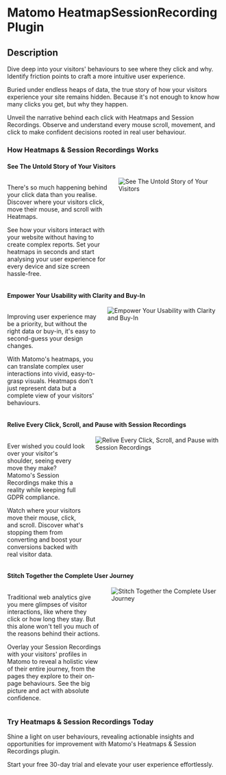 # Matomo HeatmapSessionRecording Plugin

## Description 

Dive deep into your visitors' behaviours to see where they click and why. Identify friction points to craft a more intuitive user experience.

Buried under endless heaps of data, the true story of how your visitors experience your site remains hidden. Because it's not enough to know how many clicks you get, but why they happen.

Unveil the narrative behind each click with Heatmaps and Session Recordings. Observe and understand every mouse scroll, movement, and click to make confident decisions rooted in real user behaviour.

### How Heatmaps & Session Recordings Works

#### See The Untold Story of Your Visitors

<div class="main-div-readme" style="display: flex;height: auto;">
<div class="left-div-readme" style="width: 50%;">
<p>There's so much happening behind your click data than you realise. Discover where your visitors click, move their mouse, and scroll with Heatmaps.</p>
<p>See how your visitors interact with your website without having to create complex reports. Set your heatmaps in seconds and start analysing your user experience for every device and size screen hassle-free.</p>
</div>
<div class="right-div-readme" style="flex-grow: 1;">
<img src="https://plugins.matomo.org/img/HeatmapSessionRecording/image1.gif" style="margin-left: 24px;" alt="See The Untold Story of Your Visitors">
</div>
</div>

#### Empower Your Usability with Clarity and Buy-In

<div class="main-div-readme" style="display: flex;height: auto;">
<div class="left-div-readme" style="width: 50%;">
<p>Improving user experience may be a priority, but without the right data or buy-in, it's easy to second-guess your design changes.</p>
<p>With Matomo's heatmaps, you can translate complex user interactions into vivid, easy-to-grasp visuals. Heatmaps don't just represent data but a complete view of your visitors' behaviours.</p>
</div>
<div class="right-div-readme" style="flex-grow: 1;">
<img src="https://plugins.matomo.org/img/HeatmapSessionRecording/image2.jpg" style="margin-left: 24px;" alt="Empower Your Usability with Clarity and Buy-In">
</div>
</div>

#### Relive Every Click, Scroll, and Pause with Session Recordings

<div class="main-div-readme" style="display: flex;height: auto;">
<div class="left-div-readme" style="width: 50%;">
<p>Ever wished you could look over your visitor's shoulder, seeing every move they make? Matomo's Session Recordings make this a reality while keeping full GDPR compliance.</p>
<p>Watch where your visitors move their mouse, click, and scroll. Discover what's stopping them from converting and boost your conversions backed with real visitor data.</p>
</div>
<div class="right-div-readme" style="flex-grow: 1;">
<img src="https://plugins.matomo.org/img/HeatmapSessionRecording/image3.gif" style="margin-left: 24px;" alt="Relive Every Click, Scroll, and Pause with Session Recordings">
</div>
</div>

#### Stitch Together the Complete User Journey

<div class="main-div-readme" style="display: flex;height: auto;">
<div class="left-div-readme" style="width: 50%;">
<p>Traditional web analytics give you mere glimpses of visitor interactions, like where they click or how long they stay. But this alone won't tell you much of the reasons behind their actions.</p>
<p>Overlay your Session Recordings with your visitors' profiles in Matomo to reveal a holistic view of their entire journey, from the pages they explore to their on-page behaviours. See the big picture and act with absolute confidence.</p>
</div>
<div class="right-div-readme" style="flex-grow: 1;">
<img src="https://plugins.matomo.org/img/HeatmapSessionRecording/image4.jpg" style="margin-left: 24px;" alt="Stitch Together the Complete User Journey">
</div>
</div>

### Try Heatmaps & Session Recordings Today

Shine a light on user behaviours, revealing actionable insights and opportunities for improvement with Matomo's Heatmaps & Session Recordings plugin.

Start your free 30-day trial and elevate your user experience effortlessly.
